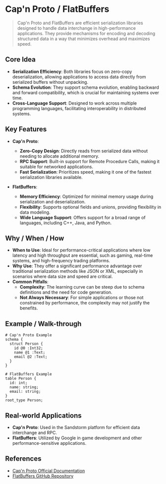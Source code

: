 # Cap'n Proto / FlatBuffers

> Cap'n Proto and FlatBuffers are efficient serialization libraries designed to handle data interchange in high-performance applications. They provide mechanisms for encoding and decoding structured data in a way that minimizes overhead and maximizes speed.

## Core Idea
- **Serialization Efficiency**: Both libraries focus on zero-copy deserialization, allowing applications to access data directly from serialized buffers without unpacking.
- **Schema Evolution**: They support schema evolution, enabling backward and forward compatibility, which is crucial for maintaining systems over time.
- **Cross-Language Support**: Designed to work across multiple programming languages, facilitating interoperability in distributed systems.

## Key Features
- **Cap'n Proto**:
  - **Zero-Copy Design**: Directly reads from serialized data without needing to allocate additional memory.
  - **RPC Support**: Built-in support for Remote Procedure Calls, making it suitable for networked applications.
  - **Fast Serialization**: Prioritizes speed, making it one of the fastest serialization libraries available.
  
- **FlatBuffers**:
  - **Memory Efficiency**: Optimized for minimal memory usage during serialization and deserialization.
  - **Flexibility**: Supports optional fields and unions, providing flexibility in data modeling.
  - **Wide Language Support**: Offers support for a broad range of languages, including C++, Java, and Python.

## Why / When / How
- **When to Use**: Ideal for performance-critical applications where low latency and high throughput are essential, such as gaming, real-time systems, and high-frequency trading platforms.
- **Why Use**: They offer a significant performance advantage over traditional serialization methods like JSON or XML, especially in scenarios where data size and speed are critical.
- **Common Pitfalls**:
  - **Complexity**: The learning curve can be steep due to schema definitions and the need for code generation.
  - **Not Always Necessary**: For simple applications or those not constrained by performance, the complexity may not justify the benefits.

## Example / Walk-through
```pseudo
# Cap'n Proto Example
schema {
  struct Person {
    id @0 :Int32;
    name @1 :Text;
    email @2 :Text;
  }
}

# FlatBuffers Example
table Person {
  id: int;
  name: string;
  email: string;
}
root_type Person;
```

## Real-world Applications
- **Cap'n Proto**: Used in the Sandstorm platform for efficient data interchange and RPC.
- **FlatBuffers**: Utilized by Google in game development and other performance-sensitive applications.

## References
- [Cap'n Proto Official Documentation](https://capnproto.org/)
- [FlatBuffers GitHub Repository](https://github.com/google/flatbuffers)